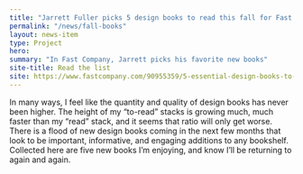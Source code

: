 ```yaml
---
title: "Jarrett Fuller picks 5 design books to read this fall for Fast Company"
permalink: "/news/fall-books"
layout: news-item
type: Project
hero:
summary: "In Fast Company, Jarrett picks his favorite new books"
site-title: Read the list
site: https://www.fastcompany.com/90955359/5-essential-design-books-to-read-this-fall
---
```


In many ways, I feel like the quantity and quality of design books has never been higher. The height of my “to-read” stacks is growing much, much faster than my “read” stack, and it seems that ratio will only get worse. There is a flood of new design books coming in the next few months that look to be important, informative, and engaging additions to any bookshelf. Collected here are five new books I’m enjoying, and know I’ll be returning to again and again.